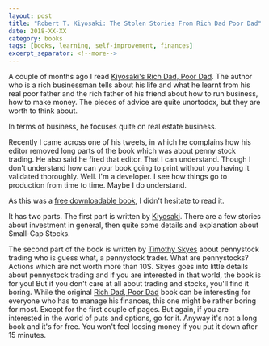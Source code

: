 ```yaml
---
layout: post
title: "Robert T. Kiyosaki: The Stolen Stories From Rich Dad Poor Dad"
date: 2018-XX-XX
category: books
tags: [books, learning, self-improvement, finances]
excerpt_separator: <!--more-->
---
```

A couple of months ago I read [Kiyosaki's Rich Dad, Poor Dad](). The author who is a rich businessman tells about his life and what he learnt from his real poor father and the rich father of his friend about how to run business, how to make money. The pieces of advice are quite unortodox, but they are worth to think about.
<!--more-->

In terms of business, he focuses quite on real estate business.

Recently I came across one of his tweets, in which he complains how his editor removed long parts of the book which was about penny stock trading. He also said he fired that editor. That I can understand. Though I don't understand how can your book going to print without you having it validated thoroughly. Well. I'm a developer. I see how things go to production from time to time. Maybe I do understand.

As this was a [free downloadable book](https://af-lifetime-income.com/stolen-stories-rich-dad-poor-dad/), I didn't hesitate to read it.

It has two parts. The first part is written by [Kiyosaki](https://twitter.com/theRealKiyosak). There are a few stories about investment in general, then quite some details and explanation about Small-Cap Stocks.

The second part of the book is written by [Timothy Skyes](https://twitter.com/timothysykes) about pennystock trading who is guess what, a pennystock trader. What are pennystocks? Actions which are not worth more than 10$. Skyes goes into little details about pennystock trading and if you are interested in that world, the book is for you! But if you don't care at all about trading and stocks, you'll find it boring. While the original [Rich Dad, Poor Dad](https://amzn.to/2oP04FK) book can be interesting for everyone who has to manage his finances, this one might be rather boring for most. Except for the first couple of pages. But again, if you are interested in the world of puts and options, go for it. Anyway it's not a long book and it's for free. You won't feel loosing money if you put it down after 15 minutes.